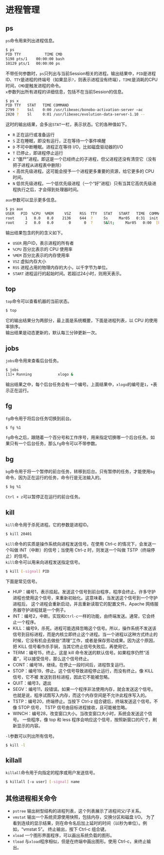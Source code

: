 # 进程管理


## ps
`ps`命令用来列出进程信息。
```bash
$ ps
PID TTY           TIME CMD
5198 pts/1    00:00:00 bash
10129 pts/1   00:00:00 ps
```
不带任何参数时，`ps`只列出与当前Session相关的进程。输出结果中，`PID`是进程ID、`TTY`是进程的终端号（如果显示`?`，则表示进程没有终端），`TIME`是消耗的CPU时间，`CMD`是触发进程的命令。  
`x`参数列出所有进程的详细信息，包括不在当前Session的信息。
```bash
$ ps x
PID TTY   STAT   TIME COMMAND
2799 ?    Ssl    0:00 /usr/libexec/bonobo-activation-server –ac
2820 ?    Sl     0:01 /usr/libexec/evolution-data-server-1.10 --
```
这时的输出结果，会多出`STAT`一栏，表示状态。它的各种值如下。

- `R` 正在运行或准备运行
- `S` 正在睡眠，即没有运行，正在等待一个事件唤醒
- `D` 不可中断睡眠。进程正在等待 I/O，比如磁盘驱动器的I/O
- `T` 已停止，即进程停止运行
- `Z` “僵尸”进程。即这是一个已经终止的子进程，但父进程还没有清空它（没有把子进程从进程表中删除）
- `<` 高优先级进程。这可能会授予一个进程更多重要的资源，给它更多的 CPU 时间。
- `N` 低优先级进程。一个低优先级进程（一个“好”进程）只有当其它高优先级进程执行之后，才会得到处理器时间。

`aux`参数可以显示更多信息。
```bash
$ ps aux
USER   PID  %CPU  %MEM     VSZ    RSS  TTY   STAT   START   TIME  COMMAND
root     1   0.0   0.0    2136    644  ?     Ss     Mar05   0:31  init
root     2   0.0   0.0       0      0  ?     S&lt;     Mar05   0:00  [kt]
```
输出结果包含的列的含义如下。

- `USER` 用户ID，表示进程的所有者
- `%CPU` 百分比表示的 CPU 使用率
- `%MEM` 百分比表示的内存使用率
- `VSZ` 虚拟内存大小
- `RSS` 进程占用的物理内存的大小，以千字节为单位。
- `START` 进程运行的起始时间。若超过24小时，则用天表示。

## top
`top`命令可以查看机器的当前状态。
```bash
$ top
```
它的输出结果分为两部分，最上面是系统概要，下面是进程列表，以 CPU 的使用率排序。  
输出结果是动态更新的，默认每三分钟更新一次。

## jobs
`jobs`命令用来查看后台任务。
```bash
$ jobs
[1]+ Running            xlogo &
```
输出结果之中，每个后台任务会有一个编号。上面结果中，`xlogo`的编号是`1`，`+`表示正在运行。

## fg
`fg`命令用于将后台任务切换到前台。
```bash
$ fg %1
```
`fg`命令之后，跟随着一个百分号和工作序号，用来指定切换哪一个后台任务。如果只有一个后台任务，那么`fg`命令可以不带参数。

## bg
`bg`命令用于将一个暂停的前台任务，转移到后台。只有暂停的任务，才能使用`bg`命令，因为正在运行的任务，命令行是无法输入的。
```bash
$ bg %1
```
`Ctrl + z`可以暂停正在运行的前台任务。

## kill
`kill`命令用于杀死进程。它的参数是进程ID。
```bash
$ kill 28401
```
`kill`命令的实质是操作系统向进程发送信号。在使用 Ctrl-c 的情况下，会发送一个叫做 INT（中断）的信号；当使用 Ctrl-z 时，则发送一个叫做 TSTP（终端停止）的信号。  
`kill`命令可以用来向进程发送指定信号。
```bash
$ kill [-signal] PID
```
下面是常见信号。

- HUP：编号1，表示挂起。发送这个信号到前台程序，程序会终止。许多守护进程也使用这个信号，来重新初始化。这意味着，当发送这个信号到一个守护进程后， 这个进程会重新启动，并且重新读取它的配置文件。Apache 网络服务器守护进程就是一个例子。
- INT：编号2，中断。实现和`Ctrl-c`一样的功能，由终端发送。通常，它会终止一个程序。
- KILL：编号9，杀死。进程可能选择忽略这个信号。所以，操作系统不发送该信号到目标进程，而是内核立即终止这个进程。当一个进程以这种方式终止的时候，它没有机会去做些“清理”工作，或者是保存劳动成果。因为这个原因，把 KILL 信号看作杀手锏，当其它终止信号失败后，再使用它。
- TERM：编号15，终止。这是 kill 命令发送的默认信号。如果程序仍然“活着”，可以接受信号，那么这个信号终止。
- CONT：编号18，继续。在停止一段时间后，进程恢复运行。
- STOP：编号19，停止。这个信号导致进程停止运行，而没有终止。像 KILL 信号，它不被 发送到目标进程，因此它不能被忽略。
- QUIT：编号3，退出
- SEGV：编号11，段错误。如果一个程序非法使用内存，就会发送这个信号。也就是说，程序试图写入内存，而这个内存空间是不允许此程序写入的。
- TSTP：编号20，终端停止。当按下 Ctrl-z 组合键后，终端发送这个信号。不像 STOP 信号， TSTP 信号由目标进程接收，且可能被忽略。
- WINCH：编号28，改变窗口大小。当改变窗口大小时，系统会发送这个信号。 一些程序，像 top 和 less 程序会响应这个信号，按照新窗口的尺寸，刷新显示的内容。

`-l`参数可以列出所有信号。
```bash
$ kill -l
```

## killall
`killall`命令用于向指定的程序或用户发送信号。
```bash
$ killall [-u user] [-signal] name
```

## 其他进程相关命令

- `pstree` 输出树型结构的进程列表，这个列表展示了进程间父/子关系。
- `vmstat` 输出一个系统资源使用快照，包括内存，交换分区和磁盘 I/O。 为了看到连续的显示结果，则在命令名后加上延时的时间（以秒为单位）。例如，“vmstat 5”。 终止输出，按下 Ctrl-c 组合键。
- `xload` 一个图形界面程序，可以画出系统负载的图形。
- `tload` 与`xload`程序相似，但是在终端中画出图形。使用 Ctrl-c，来终止输出。

